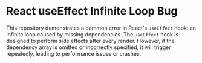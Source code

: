 # React useEffect Infinite Loop Bug
This repository demonstrates a common error in React's `useEffect` hook: an infinite loop caused by missing dependencies.  The `useEffect` hook is designed to perform side effects after every render. However, if the dependency array is omitted or incorrectly specified, it will trigger repeatedly, leading to performance issues or crashes.